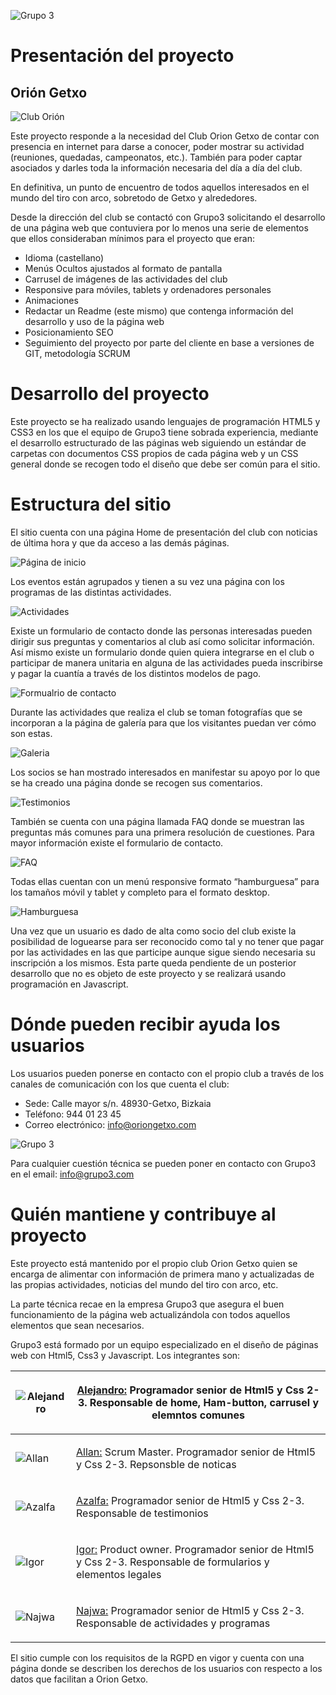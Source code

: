 ![Grupo 3](/about/assets_about/Banner.png)
<h1>Presentación del proyecto</h1>
<h2>Orión Getxo</h2>

![Club Orión](/Assets/img_index/logo.png)

<p>Este proyecto responde a la necesidad del Club Orion Getxo de contar con presencia en internet para darse a conocer, poder mostrar su actividad (reuniones, quedadas, campeonatos, etc.). También para poder captar asociados y darles toda la información necesaria del día a día del club.</p>
<p>En definitiva, un punto de encuentro de todos aquellos interesados en el mundo del tiro con arco, sobretodo de Getxo y alrededores.</p>
<p>Desde la dirección del club se contactó con Grupo3 solicitando el desarrollo de una página web que contuviera por lo menos una serie de elementos que ellos consideraban mínimos para el proyecto que eran:</p>
    <ul>
        <li>Idioma (castellano)</li>
        <li>Menús Ocultos ajustados al formato de pantalla</li>
        <li>Carrusel de imágenes de las actividades del club</li>
        <li>Responsive para móviles, tablets y ordenadores personales</li>
        <li>Animaciones</li>
        <li>Redactar un Readme (este mismo) que contenga información del desarrollo y uso de la página web</li>
        <li>Posicionamiento SEO</li>
        <li>Seguimiento del proyecto por parte del cliente en base a versiones de GIT, metodología SCRUM</li>
    </ul>

<h1>Desarrollo del proyecto</h1>
<p>Este proyecto se ha realizado usando lenguajes de programación HTML5 y CSS3 en los que el equipo de Grupo3 tiene sobrada experiencia, mediante el desarrollo estructurado de las páginas web siguiendo un estándar de carpetas con documentos CSS propios de cada página web y un CSS general donde se recogen todo el diseño que debe ser común para el sitio.</p>
     
<h1>Estructura del sitio</h1>
<p>El sitio cuenta con una página Home de presentación del club con noticias de última hora y que da acceso a las demás páginas.</p>

![Página de inicio](Assets/Read_me/Home.jpg)

<p>Los eventos están agrupados y tienen a su vez una página con los programas de las distintas actividades.</p>

![Actividades](Assets/Read_me/Actividades.jpg)

<p>Existe un formulario de contacto donde las personas interesadas pueden dirigir sus preguntas y comentarios al club así como solicitar información. Así mismo existe un formulario donde quien quiera integrarse en el club o participar de manera unitaria en alguna de las actividades pueda inscribirse y pagar la cuantía a través de los distintos modelos de pago.</p>

![Formualrio de contacto](Assets/Read_me/Inscripcion.jpg)

<p>Durante las actividades que realiza el club se toman fotografías que se incorporan a la página de galería para que los visitantes puedan ver cómo son estas.</p>

![Galeria](Assets/Read_me/Galeria.jpg)

<p>Los socios se han mostrado interesados en manifestar su apoyo por lo que se ha creado una página donde se recogen sus comentarios.</p>

![Testimonios](Assets/Read_me/Testimonios.jpg)
<p>También se cuenta con una página llamada FAQ donde se muestran las preguntas más comunes para una primera resolución de cuestiones. Para mayor información existe el formulario de contacto.</p>

![FAQ](Assets/Read_me/FAQ.jpg)

<p>Todas ellas cuentan con un menú responsive formato “hamburguesa” para los tamaños móvil y tablet y completo para el formato desktop.</p>

![Hamburguesa](Assets/Read_me/Ham.jpg)

<p>Una vez que un usuario es dado de alta como socio del club existe la posibilidad de loguearse para ser reconocido como tal y no tener que pagar por las actividades en las que participe aunque sigue siendo necesaria su inscripción a los mismos. Esta parte queda pendiente de un posterior desarrollo que no es objeto de este proyecto y se realizará usando programación en Javascript.</p>
     
<h1>Dónde pueden recibir ayuda los usuarios</h1>
<p>Los usuarios pueden ponerse en contacto con el propio club a través de los canales de comunicación con los que cuenta el club:</p>
    <ul>
        <li>Sede: Calle mayor s/n. 48930-Getxo, Bizkaia</li>
        <li>Teléfono: 944 01 23 45</li>
        <li>Correo electrónico: <a href="mailto:info@oriongetxo.com">info@oriongetxo.com</a></li>
    </ul>

![Grupo 3](/about/assets_about/Banner.png)

<p>Para cualquier cuestión técnica se pueden poner en contacto con Grupo3 en el email: <a href="mailto:info@grupo3.com">info@grupo3.com</a></p>
     
<h1>Quién mantiene y contribuye al proyecto</h1>
<p>Este proyecto está mantenido por el propio club Orion Getxo quien se encarga de alimentar con información de primera mano y actualizadas de las propias actividades, noticias del mundo del tiro con arco, etc.</p>
<p>La parte técnica recae en la empresa Grupo3 que asegura el buen funcionamiento de la página web actualizándola con todos aquellos elementos que sean necesarios.</p>

<p>Grupo3 está formado por un equipo especializado en el diseño de páginas web con Html5, Css3 y Javascript. Los integrantes son:</p>


| ![Alejandro](about/assets_about/Alejandro.jpg) | <p><a href="https://github.com/Varushet">Alejandro:</a> Programador senior de Html5 y Css 2-3. Responsable de home, Ham-button, carrusel y elemntos comunes </p> |
|------------------------------------------------|-------------------------------------------------------------------------------------------------------------------------|
| ![Allan](about/assets_about/Allan.jpg) | <p><a href="https://github.com/Allan941709">Allan:</a> Scrum Master. Programador senior de Html5 y Css 2-3. Repsonsble de noticas </p> |
| ![Azalfa](about/assets_about/Azalfa.jpg) | <p><a href="https://github.com/zille5">Azalfa:</a> Programador senior de Html5 y Css 2-3. Responsable de testimonios </p>|
| ![Igor](about/assets_about/Igor.jpg) | <p><a href="https://github.com/igoribon">Igor:</a> Product owner. Programador senior de Html5 y Css 2-3. Responsable de formularios y elementos legales </p> |
| ![Najwa](about/assets_about/Najwa.jpg) | <p><a href="https://github.com/Najwaelqortobi">Najwa:</a> Programador senior de Html5 y Css 2-3. Responsable de actividades y programas </p> |

<p>El sitio cumple con los requisitos de la RGPD en vigor y cuenta con una página donde se describen los derechos de los usuarios con respecto a los datos que facilitan a Orion Getxo.</p>
</body>
</html>
